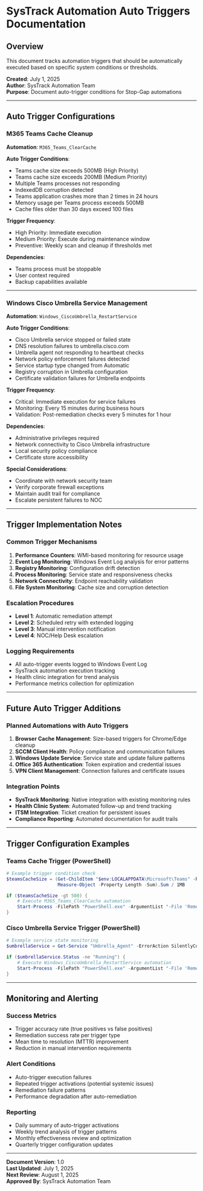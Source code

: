 # SysTrack Automation Auto Triggers Documentation

## Overview
This document tracks automation triggers that should be automatically executed based on specific system conditions or thresholds.

**Created**: July 1, 2025  
**Author**: SysTrack Automation Team  
**Purpose**: Document auto-trigger conditions for Stop-Gap automations

---

## Auto Trigger Configurations

### M365 Teams Cache Cleanup
**Automation**: `M365_Teams_ClearCache`

**Auto Trigger Conditions**:
- Teams cache size exceeds 500MB (High Priority)
- Teams cache size exceeds 200MB (Medium Priority)
- Multiple Teams processes not responding
- IndexedDB corruption detected
- Teams application crashes more than 2 times in 24 hours
- Memory usage per Teams process exceeds 500MB
- Cache files older than 30 days exceed 100 files

**Trigger Frequency**: 
- High Priority: Immediate execution
- Medium Priority: Execute during maintenance window
- Preventive: Weekly scan and cleanup if thresholds met

**Dependencies**:
- Teams process must be stoppable
- User context required
- Backup capabilities available

---

### Windows Cisco Umbrella Service Management
**Automation**: `Windows_CiscoUmbrella_RestartService`

**Auto Trigger Conditions**:
- Cisco Umbrella service stopped or failed state
- DNS resolution failures to umbrella.cisco.com
- Umbrella agent not responding to heartbeat checks
- Network policy enforcement failures detected
- Service startup type changed from Automatic
- Registry corruption in Umbrella configuration
- Certificate validation failures for Umbrella endpoints

**Trigger Frequency**:
- Critical: Immediate execution for service failures
- Monitoring: Every 15 minutes during business hours
- Validation: Post-remediation checks every 5 minutes for 1 hour

**Dependencies**:
- Administrative privileges required
- Network connectivity to Cisco Umbrella infrastructure
- Local security policy compliance
- Certificate store accessibility

**Special Considerations**:
- Coordinate with network security team
- Verify corporate firewall exceptions
- Maintain audit trail for compliance
- Escalate persistent failures to NOC

---

## Trigger Implementation Notes

### Common Trigger Mechanisms
1. **Performance Counters**: WMI-based monitoring for resource usage
2. **Event Log Monitoring**: Windows Event Log analysis for error patterns
3. **Registry Monitoring**: Configuration drift detection
4. **Process Monitoring**: Service state and responsiveness checks
5. **Network Connectivity**: Endpoint reachability validation
6. **File System Monitoring**: Cache size and corruption detection

### Escalation Procedures
- **Level 1**: Automatic remediation attempt
- **Level 2**: Scheduled retry with extended logging
- **Level 3**: Manual intervention notification
- **Level 4**: NOC/Help Desk escalation

### Logging Requirements
- All auto-trigger events logged to Windows Event Log
- SysTrack automation execution tracking
- Health clinic integration for trend analysis
- Performance metrics collection for optimization

---

## Future Auto Trigger Additions

### Planned Automations with Auto Triggers
1. **Browser Cache Management**: Size-based triggers for Chrome/Edge cleanup
2. **SCCM Client Health**: Policy compliance and communication failures
3. **Windows Update Service**: Service state and update failure patterns
4. **Office 365 Authentication**: Token expiration and credential issues
5. **VPN Client Management**: Connection failures and certificate issues

### Integration Points
- **SysTrack Monitoring**: Native integration with existing monitoring rules
- **Health Clinic System**: Automated follow-up and trend tracking
- **ITSM Integration**: Ticket creation for persistent issues
- **Compliance Reporting**: Automated documentation for audit trails

---

## Trigger Configuration Examples

### Teams Cache Trigger (PowerShell)
```powershell
# Example trigger condition check
$teamsCacheSize = (Get-ChildItem "$env:LOCALAPPDATA\Microsoft\Teams" -Recurse -File | 
                   Measure-Object -Property Length -Sum).Sum / 1MB

if ($teamsCacheSize -gt 500) {
    # Execute M365_Teams_ClearCache automation
    Start-Process -FilePath "PowerShell.exe" -ArgumentList "-File 'Remediate_M365_Teams_ClearCache.ps1'" -WindowStyle Hidden
}
```

### Cisco Umbrella Service Trigger (PowerShell)
```powershell
# Example service state monitoring
$umbrellaService = Get-Service "Umbrella_Agent" -ErrorAction SilentlyContinue

if ($umbrellaService.Status -ne "Running") {
    # Execute Windows_CiscoUmbrella_RestartService automation
    Start-Process -FilePath "PowerShell.exe" -ArgumentList "-File 'Remediate_Windows_CiscoUmbrella_RestartService.ps1'" -WindowStyle Hidden
}
```

---

## Monitoring and Alerting

### Success Metrics
- Trigger accuracy rate (true positives vs false positives)
- Remediation success rate per trigger type
- Mean time to resolution (MTTR) improvement
- Reduction in manual intervention requirements

### Alert Conditions
- Auto-trigger execution failures
- Repeated trigger activations (potential systemic issues)
- Remediation failure patterns
- Performance degradation after auto-remediation

### Reporting
- Daily summary of auto-trigger activations
- Weekly trend analysis of trigger patterns
- Monthly effectiveness review and optimization
- Quarterly trigger configuration updates

---

**Document Version**: 1.0  
**Last Updated**: July 1, 2025  
**Next Review**: August 1, 2025  
**Approved By**: SysTrack Automation Team
